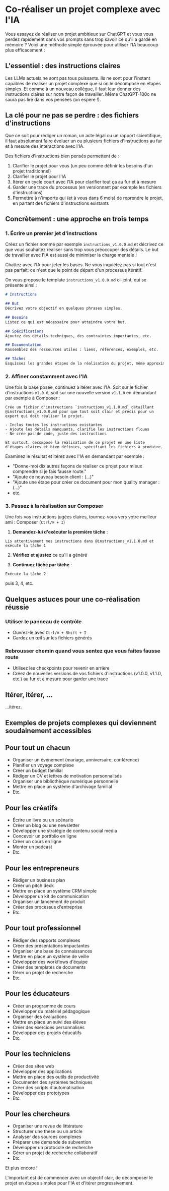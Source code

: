 # Co-réaliser un projet complexe avec l'IA

Vous essayez de réaliser un projet ambitieux sur ChatGPT et vous vous perdez rapidement dans vos prompts sans trop savoir ce qu'il a gardé en mémoire ? Voici une méthode simple éprouvée pour utiliser l'IA beaucoup plus efficacement :

## L'essentiel : des instructions claires

Les LLMs actuels ne sont pas tous puissants. Ils ne sont pour l'instant capables de réaliser un projet complexe que si on le décompose en étapes simples. Et comme à un nouveau collègue, il faut leur donner des instructions claires sur notre façon de travailler. Même ChatGPT-100o ne saura pas lire dans vos pensées (on espère !).

## La clé pour ne pas se perdre : des fichiers d'instructions

Que ce soit pour rédiger un roman, un acte légal ou un rapport scientifique, il faut absolument faire évoluer un ou plusieurs fichiers d'instructions au fur et à mesure des interactions avec l'IA.

Des fichiers d'instructions bien pensés permettent de :

1. Clarifier le projet pour vous (un peu comme définir les besoins d'un projet traditionnel)
2. Clarifier le projet pour l'IA
3. Itérer en cycle court avec l'IA pour clarifier tout ça au fur et à mesure
4. Garder une trace du processus (en versionnant par exemple les fichiers d'instructions)
5. Permettre à n'importe qui (et à vous dans 6 mois) de reprendre le projet, en partant des fichiers d'instructions existants

## Concrètement : une approche en trois temps

### 1. Écrire un premier jet d'instructions

Créez un fichier nommé par exemple `instructions_v1.0.0.md` et décrivez ce que vous souhaitez réaliser sans trop vous préoccuper des détails. Le but de travailler avec l'IA est aussi de minimiser la charge mentale !

Chattez avec l'IA pour jeter les bases. Ne vous inquiétez pas si tout n'est pas parfait; ce n'est que le point de départ d'un processus itératif.

On vous propose le template `instructions_v1.0.0.md` ci-joint, qui se présente ainsi :

```markdown
# Instructions

## But
Décrivez votre objectif en quelques phrases simples.

## Besoins
Listez ce qui est nécessaire pour atteindre votre but.

## Spécifications
Ajoutez des détails techniques, des contraintes importantes, etc.

## Documentation
Rassemblez des ressources utiles : liens, références, exemples, etc.

## Tâches
Esquissez les grandes étapes de la réalisation du projet, même approximativement.
```

### 2. Affiner constamment avec l'IA

Une fois la base posée, continuez à itérer avec l'IA. Soit sur le fichier d'instructions `v1.0.0`, soit sur une nouvelle version `v1.1.0` en demandant par exemple à Composer :

```
Crée un fichier d'instructions `instructions_v1.1.0.md` détaillant @instructions_v1.0.0.md pour que tout soit clair et précis pour un expert qui doit réaliser le projet.

- Inclus toutes les instructions existantes
- Ajoute les détails manquants, clarifie les instructions floues
- Ne crée pas de code, juste des instructions

Et surtout, décompose la réalisation de ce projet en une liste d'étapes claires et bien définies, spécifiant les fichiers à produire.
```

Examinez le résultat et itérez avec l'IA en demandant par exemple :
- "Donne-moi dix autres façons de réaliser ce projet pour mieux comprendre si je fais fausse route."
- "Ajoute ce nouveau besoin client : (...)"
- "Ajoute une étape pour créer ce document pour mon quality manager : (...)"
- etc.

### 3. Passez à la réalisation sur Composer

Une fois vos instructions jugées claires, tournez-vous vers votre meilleur ami : Composer (`Ctrl/⌘ + I`)

1. **Demandez-lui d'exécuter la première tâche** :
```
Lis attentivement mes instructions dans @instructions_v1.1.0.md et exécute la tâche 1
```

2. **Vérifiez et ajustez** ce qu'il a généré

3. **Continuez tâche par tâche** :
```
Exécute la tâche 2
```

puis 3, 4, etc.

## Quelques astuces pour une co-réalisation réussie

### Utiliser le panneau de contrôle
- Ouvrez-le avec `Ctrl/⌘ + Shift + I`
- Gardez un œil sur les fichiers générés

### Rebrousser chemin quand vous sentez que vous faites fausse route
- Utilisez les checkpoints pour revenir en arrière
- Créez de nouvelles versions de vos fichiers d'instructions (v1.0.0, v1.1.0, etc.) au fur et à mesure pour garder une trace

## Itérer, itérer, ...

...itérez.

## Exemples de projets complexes qui deviennent soudainement accessibles

## Pour tout un chacun
- Organiser un événement (mariage, anniversaire, conférence)
- Planifier un voyage complexe
- Créer un budget familial
- Rédiger un CV et lettres de motivation personnalisés
- Organiser une bibliothèque numérique personnelle
- Mettre en place un système d'archivage familial
- Etc.

## Pour les créatifs
- Écrire un livre ou un scénario
- Créer un blog ou une newsletter
- Développer une stratégie de contenu social media
- Concevoir un portfolio en ligne
- Créer un cours en ligne
- Monter un podcast
- Etc.

## Pour les entrepreneurs
- Rédiger un business plan
- Créer un pitch deck
- Mettre en place un système CRM simple
- Développer un kit de communication
- Organiser un lancement de produit
- Créer des processus d'entreprise
- Etc.

## Pour tout professionnel
- Rédiger des rapports complexes
- Créer des présentations impactantes
- Organiser une base de connaissances
- Mettre en place un système de veille
- Développer des workflows d'équipe
- Créer des templates de documents
- Gérer un projet de recherche
- Etc.

## Pour les éducateurs
- Créer un programme de cours
- Développer du matériel pédagogique
- Organiser des évaluations
- Mettre en place un suivi des élèves
- Créer des exercices personnalisés
- Développer des projets éducatifs
- Etc.

## Pour les techniciens
- Créer des sites web
- Développer des applications
- Mettre en place des outils de productivité
- Documenter des systèmes techniques
- Créer des scripts d'automatisation
- Développer des prototypes
- Etc.

## Pour les chercheurs
- Organiser une revue de littérature
- Structurer une thèse ou un article
- Analyser des sources complexes
- Préparer une demande de subvention
- Développer un protocole de recherche
- Gérer un projet de recherche collaboratif
- Etc.

Et plus encore !

L'important est de commencer avec un objectif clair, de décomposer le projet en étapes simples pour l'IA et d'itérer progressivement.